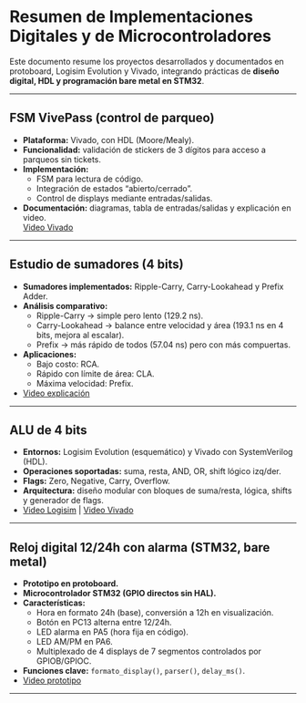 #  Resumen de Implementaciones Digitales y de Microcontroladores

Este documento resume los proyectos desarrollados y documentados en protoboard, Logisim Evolution y Vivado, integrando prácticas de **diseño digital, HDL y programación bare metal en STM32**.

---


## FSM VivePass (control de parqueo)
- **Plataforma:** Vivado, con HDL (Moore/Mealy).  
- **Funcionalidad:** validación de stickers de 3 dígitos para acceso a parqueos sin tickets.  
- **Implementación:**  
  - FSM para lectura de código.  
  - Integración de estados “abierto/cerrado”.  
  - Control de displays mediante entradas/salidas.  
- **Documentación:** diagramas, tabla de entradas/salidas y explicación en video.  
[Video Vivado](https://www.youtube.com/watch?v=WgIRPq6yPKE)
---

## Estudio de sumadores (4 bits)
- **Sumadores implementados:** Ripple-Carry, Carry-Lookahead y Prefix Adder.  
- **Análisis comparativo:**  
  - Ripple-Carry → simple pero lento (129.2 ns).  
  - Carry-Lookahead → balance entre velocidad y área (193.1 ns en 4 bits, mejora al escalar).  
  - Prefix → más rápido de todos (57.04 ns) pero con más compuertas.  
- **Aplicaciones:**  
  - Bajo costo: RCA.  
  - Rápido con límite de área: CLA.  
  - Máxima velocidad: Prefix.  
- [Video explicación](https://youtu.be/dz2VMQQZ2Hw)

---

## ALU de 4 bits
- **Entornos:** Logisim Evolution (esquemático) y Vivado con SystemVerilog (HDL).  
- **Operaciones soportadas:** suma, resta, AND, OR, shift lógico izq/der.  
- **Flags:** Zero, Negative, Carry, Overflow.  
- **Arquitectura:** diseño modular con bloques de suma/resta, lógica, shifts y generador de flags.  
- [Video Logisim](https://youtu.be/m7PWGE1w8WU) | [Video Vivado](https://youtu.be/tPD14BhLtFE)

---

## Reloj digital 12/24h con alarma (STM32, bare metal)
- **Prototipo en protoboard.**  
- **Microcontrolador STM32 (GPIO directos sin HAL).**  
- **Características:**  
  - Hora en formato 24h (base), conversión a 12h en visualización.  
  - Botón en PC13 alterna entre 12/24h.  
  - LED alarma en PA5 (hora fija en código).  
  - LED AM/PM en PA6.  
  - Multiplexado de 4 displays de 7 segmentos controlados por GPIOB/GPIOC.  
- **Funciones clave:** `formato_display()`, `parser()`, `delay_ms()`.  
- [Video prototipo](https://youtu.be/4NbTO-8IHlQ)

---